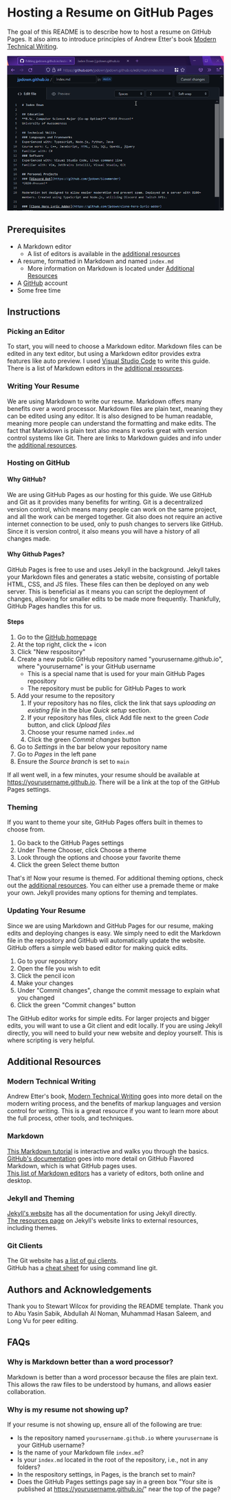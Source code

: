# Hosting a Resume on GitHub Pages

The goal of this README is to describe how to host a resume on GitHub Pages. It also aims to introduce principles of Andrew Etter's book [Modern Technical Writing][andrewetter].

![Preview of final result](preview.gif)

## Prerequisites

* A Markdown editor
  * A list of editors is available in the [additional resources](#additional-resources)
* A resume, formatted in Markdown and named `index.md`
   * More information on Markdown is located under [Additional Resources](#additional-resources)
* A [GitHub](https://github.com) account
* Some free time

## Instructions

### Picking an Editor

To start, you will need to choose a Markdown editor. Markdown files can be edited in any text editor, but using a Markdown editor provides extra features like auto preview. I used [Visual Studio Code](https://code.visualstudio.com/) to write this guide. There is a list of Markdown editors in the [additional resources](#additional-resources).

### Writing Your Resume

We are using Markdown to write our resume. Markdown offers many benefits over a word processor. Markdown files are plain text, meaning they can be edited using any editor. It is also designed to be human readable, meaning more people can understand the formatting and make edits. The fact that Markdown is plain text also means it works great with version control systems like Git. There are links to Markdown guides and info under the [additional resources](#additional-resources).

### Hosting on GitHub

#### Why GitHub?
We are using GitHub Pages as our hosting for this guide. We use GitHub and Git as it provides many benefits for writing. Git is a decentralized version control, which means many people can work on the same project, and all the work can be merged together. Git also does not require an active internet connection to be used, only to push changes to servers like GitHub. Since it is version control, it also means you will have a history of all changes made.

#### Why Github Pages?
GitHub Pages is free to use and uses Jekyll in the background. Jekyll takes your Markdown files and generates a static website, consisting of portable HTML, CSS, and JS files. These files can then be deployed on any web server. This is beneficial as it means you can script the deployment of changes, allowing for smaller edits to be made more frequently. Thankfully, GitHub Pages handles this for us.

#### Steps
1. Go to the [GitHub homepage](https://github.com)
2. At the top right, click the + icon
3. Click "New respository"
4. Create a new public GitHub repository named "yourusername.github.io", where "yourusername" is your GitHub username
   * This is a special name that is used for your main GitHub Pages repository
   * The repository must be public for GitHub Pages to work
5. Add your resume to the repository
   1. If your repository has no files, click the link that says *uploading an existing file* in the blue *Quick setup* section.
   2. If your repository has files, click Add file next to the green *Code* button, and click *Upload files*
   3. Choose your resume named `index.md`
   4. Click the green *Commit changes* button
6. Go to *Settings* in the bar below your repository name
7. Go to *Pages* in the left pane
8. Ensure the *Source branch* is set to `main`

If all went well, in a few minutes, your resume should be available at https://yourusername.github.io. There will be a link at the top of the GitHub Pages settings.

### Theming

If you want to theme your site, GitHub Pages offers built in themes to choose from.

1. Go back to the GitHub Pages settings
2. Under Theme Chooser, click Choose a theme
3. Look through the options and choose your favorite theme
4. Click the green Select theme button

That's it! Now your resume is themed. For additional theming options, check out the [additional resources](#additional-resources). You can either use a premade theme or make your own. Jekyll provides many options for theming and templates.

### Updating Your Resume

Since we are using Markdown and GitHub Pages for our resume, making edits and deploying changes is easy. We simply need to edit the Markdown file in the repository and GitHub will automatically update the website. GitHub offers a simple web based editor for making quick edits.

1. Go to your repository
2. Open the file you wish to edit
3. Click the pencil icon
4. Make your changes
5. Under "Commit changes", change the commit message to explain what you changed
6. Click the green "Commit changes" button

The GitHub editor works for simple edits. For larger projects and bigger edits, you will want to use a Git client and edit locally. If you are using Jekyll directly, you will need to build your new website and deploy yourself. This is where scripting is very helpful.

## Additional Resources

### Modern Technical Writing
Andrew Etter's book, [Modern Technical Writing][andrewetter] goes into more detail on the modern writing process, and the benefits of markup languages and version control for writing. This is a great resource if you want to learn more about the full process, other tools, and techniques.

### Markdown
[This Markdown tutorial](https://www.markdowntutorial.com/) is interactive and walks you through the basics.  
[GitHub's documentation](https://guides.github.com/features/mastering-markdown/) goes into more detail on GitHub Flavored Markdown, which is what GitHub pages uses.  
[This list of Markdown editors](https://github.com/mundimark/awesome-markdown-editors) has a variety of editors, both online and desktop.

### Jekyll and Theming
[Jekyll's website](https://jekyllrb.com/) has all the documentation for using Jekyll directly.  
[The resources page](https://jekyllrb.com/resources/) on Jekyll's website links to external resources, including themes.

### Git Clients
The Git website has [a list of gui clients](https://git-scm.com/downloads/guis).  
GitHub has a [cheat sheet](https://training.github.com/downloads/github-git-cheat-sheet/) for using command line git.

## Authors and Acknowledgements

Thank you to Stewart Wilcox for providing the README template.
Thank you to Abu Yasin Sabik, Abdullah Al Noman, Muhammad Hasan Saleem, and Long Vu for peer editing.

## FAQs

### Why is Markdown better than a word processor?
Markdown is better than a word processor because the files are plain text. This allows the raw files to be understood by humans, and allows easier collaboration.

### Why is my resume not showing up?
If your resume is not showing up, ensure all of the following are true:
* Is the repository named `yourusername.github.io` where `yourusername` is your GitHub username?
* Is the name of your Markdown file `index.md`?
* Is your `index.md` located in the root of the repository, i.e., not in any folders?
* In the respository settings, in Pages, is the branch set to main?
* Does the GitHub Pages settings page say in a green box "Your site is published at https://yourusername.github.io/" near the top of the page?

[andrewetter]: https://www.amazon.ca/Modern-Technical-Writing-Introduction-Documentation-ebook/dp/B01A2QL9SS